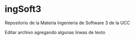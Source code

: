 # ingSoft3
Repositorio de la Materia Ingenieria de Software 3 de la UCC

Editar archivo agregando algunas lineas de texto

